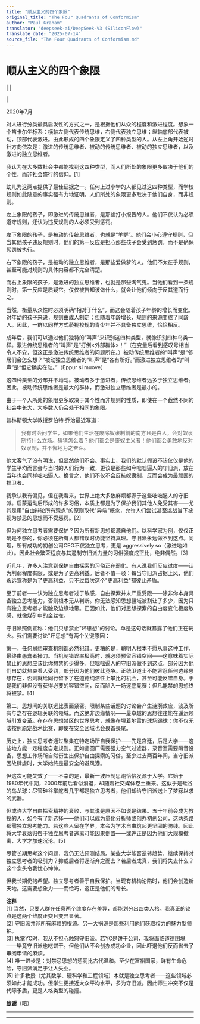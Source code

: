 ```yaml
---
title: "顺从主义的四个象限"
original_title: "The Four Quadrants of Conformism"
author: "Paul Graham"
translator: "deepseek-ai/DeepSeek-V3 (SiliconFlow)"
translate_date: "2025-07-14"
source_file: "The Four Quadrants of Conformism.md"
---
```


# 顺从主义的四个象限

| | [](index.html)  

|  

2020年7月  

对人进行分类最具启发性的方式之一，是根据他们从众的程度和激进程度。想象一个笛卡尔坐标系：横轴左侧代表传统思维，右侧代表独立思维；纵轴底部代表被动，顶部代表激进。由此形成的四个象限定义了四种类型的人。从左上角开始逆时针方向依次是：激进的传统思维者、被动的传统思维者、被动的独立思维者，以及激进的独立思维者。  

我认为在大多数社会中都能找到这四种类型，而人们所处的象限更多取决于他们的个性，而非社会盛行的信仰。[1]  

幼儿为这两点提供了最佳证据之一。任何上过小学的人都见过这四种类型，而学校规则如此随意的事实强有力地证明，人们所处的象限更多取决于他们自身，而非规则。  

左上象限的孩子，即激进的传统思维者，是那些打小报告的人。他们不仅认为必须遵守规则，还认为违反规则的人必须受到惩罚。  

左下象限的孩子，是被动的传统思维者，也就是“羊群”。他们会小心遵守规则，但当其他孩子违反规则时，他们的第一反应是担心那些孩子会受到惩罚，而不是确保惩罚被执行。  

右下象限的孩子，是被动的独立思维者，是那些爱做梦的人。他们不太在乎规则，甚至可能对规则的具体内容都不完全清楚。  

而右上象限的孩子，是激进的独立思维者，也就是那些淘气鬼。当他们看到一条规则时，第一反应是质疑它。仅仅被告知该做什么，就会让他们倾向于反其道而行之。  

当然，衡量从众性时必须明确“相对于什么”，而这会随着孩子年龄的增长而变化。对年幼的孩子来说，规则由成人制定；但随着年龄增长，规则的来源变成了同龄人。因此，一群以同样方式藐视校规的青少年并不具备独立思维，恰恰相反。  

成年后，我们可以通过他们独特的“叫声”来识别这四种类型，就像识别四种鸟类一样。激进传统思维者的“叫声”是“打倒<外部群体>！”（在变量后看到感叹号相当令人不安，但这正是激进传统思维者的问题所在。）被动传统思维者的“叫声”是“邻居们会怎么想？”被动独立思维者的“叫声”是“各有所好。”而激进独立思维者的“叫声”是“但它确实在动。”（Eppur si muove）  

这四种类型的分布并不均匀。被动者多于激进者，传统思维者远多于独立思维者。因此，被动传统思维者是最大的群体，而激进独立思维者是最小的。  

由于一个人所处的象限更多取决于其个性而非规则的性质，即使在一个截然不同的社会中长大，大多数人仍会处于相同的象限。  

普林斯顿大学教授罗伯特·乔治最近写道：  

> 我有时会问学生，如果他们生活在废除奴隶制前的南方且是白人，会对奴隶制持什么立场。猜猜怎么着？他们都会是废奴主义者！他们都会勇敢地反对奴隶制，并不懈地为之奋斗。

他太客气了没有明说，但显然他们不会。事实上，我们的默认假设不该仅仅是他的学生平均而言会与当时的人们行为一致，更该是那些如今咄咄逼人的守旧派，放在当年也会同样咄咄逼人。换言之，他们不仅不会反抗奴隶制，反而会成为最顽固的捍卫者。

我承认我有偏见，但在我看来，世界上绝大多数麻烦都源于这些咄咄逼人的守旧派。启蒙运动后形成的许多习俗，本质上都是为了保护我们其他人免受其害——尤其是用"自由辩论所有观点"的原则取代"异端"概念，允许人们尝试甚至挑战当下被视为禁忌的思想而不受惩罚。[2]

但为何独立思考者需要保护？因为所有新思想都源自他们。以科学家为例，仅仅正确是不够的，你必须在所有人都错误时仍能坚持真理。守旧派永远做不到这点。同理，所有成功的初创公司CEO不仅独立思考，更是 aggressively so（激进地如此）。因此社会繁荣程度与其遏制守旧派力量的习俗强度成正比，绝非偶然。[3]

近几年，许多人注意到保护自由探索的习俗正在弱化。有人说我们反应过度——认为削弱程度有限，或是为了更高利益。后者不值一驳：每当守旧派占据上风，他们永远宣称是为了更高利益，只不过每次这个"更高利益"都彼此矛盾。

至于前者——认为独立思考者过于敏感，自由探索并未严重受限——除非你本身具备独立思考能力，否则根本无从判断。你无法感知思想疆域被割让了多少，因为只有独立思考者才能触及边缘地带。正因如此，他们对思想探索的自由度变化极度敏感，就像煤矿中的金丝雀。

守旧派照例宣称：他们只想禁止"坏思想"的讨论。单是这句话就暴露了他们正在玩火。我们需要讨论"坏思想"有两个关键原因：

第一，任何思想审查机制都必然犯错。更糟的是，聪明人根本不愿从事这种工作，最终由愚蠢者操刀。当机制错误率极高时，就必须预留容错空间——这意味着实际禁止的思想应该比你想禁的少得多。但咄咄逼人的守旧派做不到这点，部分因为他们自幼就热衷看人受罚，部分因为他们彼此竞争。正统卫道士不能容忍任何边缘思想存在，否则就给同行留下了在道德纯洁性上攀比的机会，甚至可能反噬自身。于是我们非但没有获得必要的容错空间，反而陷入一场逐底竞赛：但凡能禁的思想终将被禁。[4]

第二，思想间的关联远比表面紧密。限制某些话题的讨论会产生涟漪效应，波及所有与之存在逻辑关联的领域。而这绝非边缘情况——最卓越的思想往往能在遥远领域引发变革。在存在思想禁区的世界思考，就像在埋着地雷的球场踢球：你不仅无法按照原定战术比赛，即使在安全区域也会畏首畏尾。

历史上，独立思考者通过聚集在特定场所自我保护——先是宫廷，后是大学——这些地方能一定程度自定规则。正如晶圆厂需要强力空气过滤器，录音室需要隔音设备，思想工作场所自然衍生出保护自由探索的习俗。至少过去两百年间，当守旧派因故肆虐时，大学始终是最安全的避风港。

但这次可能失效了——不幸的是，最新一波压制思潮恰恰发源于大学。它始于1980年代中期，2000年前后看似消退，却随着社交媒体卷土重来。这似乎是硅谷的乌龙球：尽管硅谷掌舵者几乎都是独立思考者，他们却给守旧派送上了梦寐以求的武器。

但或许大学自由探索精神的衰败，与其说是原因不如说是结果。五十年前会成为教授的人，如今有了新选择——他们可以成为量化分析师或创办初创公司，这两条路都需独立思考能力。若这些人留在学界，本会为学术自由筑起更坚固的防线。因此将大学衰落归咎于独立思考者逃离可能因果倒置——或许正是因为他们大规模撤离，大学才加速沉沦。[5]

尽管长期思考这个问题，我仍无法预测结局。某些大学能否逆转趋势，继续保持对独立思考者的吸引力？抑或后者将逐渐弃之而去？若后者成真，我们将失去什么？这个念头令我忧心忡忡。

但我长期仍抱希望。独立思考者善于自我保护。当现有机构沦陷时，他们会创造新天地。这需要想象力——而恰巧，这正是他们的专长。

**注释**  
[1] 当然，只要人群在任意两个维度存在差异，都能划分出四类人格。我真正的论点是这两个维度正交且变异显著。  
[2] 守旧派并非所有麻烦的根源。另一大祸源是那些利用他们获取权力的魅力型领袖。  
[3] 执掌YC时，我从不担心触怒守旧派。若YC是饼干公司，我将面临道德困境——毕竟守旧派也吃饼干。但他们从不会创办成功企业，因此吓退他们反而省去了审阅申请的麻烦。  
[4] 唯一进步是：对禁忌思想的惩罚比古代温和。至少在富裕国家，鲜有生命危险，守旧派满足于让人失业。  
[5] 许多教授（尤其数学、硬科学和工程领域）本就是独立思考者——这些领域必须如此才能成功。但学生更接近大众平均水平，多为守旧派。因此师生冲突不仅是代际矛盾，更是人格类型的碰撞。  

**致谢**（略）

***  
  
---